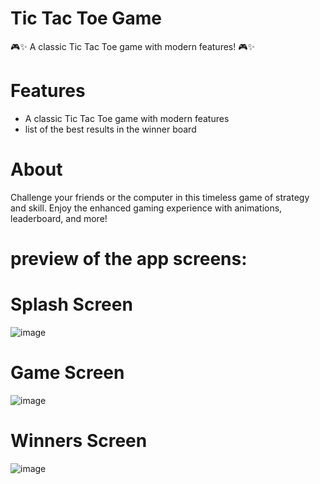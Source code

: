 # Tic Tac Toe Game
🎮✨ A classic Tic Tac Toe game with modern features! 🎮✨

# Features
- A classic Tic Tac Toe game with modern features
- list of the best results in the winner board

# About
Challenge your friends or the computer in this timeless game of strategy and skill. Enjoy the enhanced gaming experience with animations, leaderboard, and more!


# preview of the app screens:

# Splash Screen
![image](https://github.com/user-attachments/assets/395a8fac-a778-4132-8311-011c182b29e8)

# Game Screen
![image](https://github.com/user-attachments/assets/ef1e27fe-4993-49ed-8622-9e5771546ce1)

# Winners Screen
![image](https://github.com/user-attachments/assets/216eca27-ba79-4037-ba1f-63b56eb0550d)
